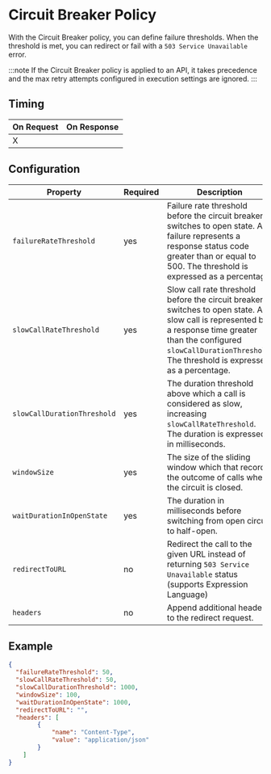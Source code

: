 # Circuit Breaker Policy

<head>
  <meta name="guidename" content="API Management"/>
  <meta name="context" content="GUID-dcaa00a9-a5a0-48f2-a030-ed5e34b7730d"/>
</head>

With the Circuit Breaker policy, you can define failure thresholds. When the threshold is met, you can redirect or fail with a `503 Service Unavailable` error.

  :::note
  If the Circuit Breaker policy is applied to an API, it takes precedence and the max retry attempts configured in execution settings are ignored. 
  :::

## Timing

| On Request | On Response| 
|---|---|
|X||

## Configuration

| Property  |Required   |Description   | Type  | Default |
|---|---|---|---|---|
|`failureRateThreshold`|yes| Failure rate threshold before the circuit breaker switches to open state. A failure represents a response status code greater than or equal to 500. The threshold is expressed as a percentage.|integer (minimum 0, maximum 100)|50|
|`slowCallRateThreshold`|yes| Slow call rate threshold before the circuit breaker switches to open state. A slow call is represented by a response time greater than the configured `slowCallDurationThreshold`. The threshold is expressed as a percentage.|integer (min. 0, max.100)|50|
|`slowCallDurationThreshold`|yes| The duration threshold above which a call is considered as slow, increasing `slowCallRateThreshold`. The duration is expressed in milliseconds.|integer (minimum 1)|1000|
|`windowSize`|yes|The size of the sliding window which that records the outcome of calls when the circuit is closed.|integer(minimum >0) |100|
|`waitDurationInOpenState`|yes| The duration in milliseconds before switching from open circuit to half-open.|integer (minimum 1)|1000|
|`redirectToURL`|no| Redirect the call to the given URL instead of returning `503 Service Unavailable` status (supports Expression Language)|string||
|`headers`|no|Append additional headers to the redirect request.|array||


## Example

``` json
{
  "failureRateThreshold": 50,
  "slowCallRateThreshold": 50,
  "slowCallDurationThreshold": 1000,
  "windowSize": 100,
  "waitDurationInOpenState": 1000,
  "redirectToURL": "",
  "headers": [
        {
            "name": "Content-Type",
            "value": "application/json"
        }
    ]
}
```